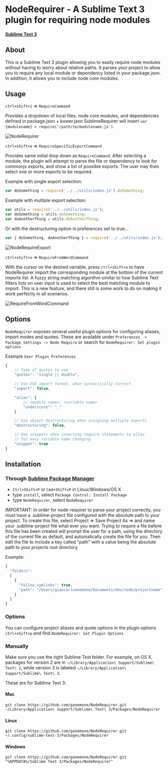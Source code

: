 # NodeRequirer - A Sublime Text 3 plugin for requiring node modules
#### [Sublime Text 3](http://www.sublimetext.com/3)

## About
This is a Sublime Text 3 plugin allowing you to easily require node modules
without having to worry about relative paths. It parses your project to allow you
to require any local module or dependency listed in your package.json. In addition, it allows
you to include node core modules.

## Usage
`ctrl+shift+i` => `RequireCommand`

Provides a dropdown of local files, node core modules, and dependencies defined in package.json + bower.json
SublimeRequirer will insert `var {modulename} = require('/path/to/modulename.js')`.

![NodeRequirer](http://zippy.gfycat.com/FantasticEachAplomadofalcon.gif)

`ctrl+shift+e` => `RequireSpecificExportCommand`

Provides same initial drop down as `RequireCommand`. After selecting a module, the plugin will
attempt to parse the file or dependency to look for commonjs exports, and show a list of possible
exports. The user may then select one or more exports to be required.

Example with single export selection:
```javascript
var doSomething = require('../../utils/index.js').doSomething;
```

Example with multiple export selection:
```javascript
var utils = require('../../utils/index.js');
var doSomething = utils.doSomething;
var doAnotherThing = utils.doAnotherThing;
```
Or with the destructuring option in preferences set to true...
```javascript
var { doSomething, doAnotherThing } = require('../../utils/index.js');
```
![NodeRequireExport](http://zippy.gfycat.com/TanSnappyAngora.gif)

`ctrl+shift+o` => `RequireFromWordCommand`

With the cursor on the desired variable, press `ctrl+shift+o` to have NodeRequirer import
the corresponding module at the bottom of the current imports list. A fuzzy string matching
algorithm similar to how Sublime Text filters lists on user input is used to select the best
matching module to import. This is a new feature, and there still is some work to do on making
it work perfectly in all scenarios.

![RequireFromWordCommand](http://zippy.gfycat.com/HelpfulLastingHapuku.gif)

## Options

`NodeRequirer` exposes several useful plugin options for configuring aliases, import modes and quotes. These are available under `Preferences -> Package Settings -> Node Require` or search for `NodeRequirer: Set plugin options`

Example `User Plugin Preferences`

```javascript
{
    // Type of quotes to use
    "quotes": "single || double",

    // Use ES6 import format, when syntactically correct
    "import": false,

    "alias": {
        // <module name>: <variable name>
        "underscore": "_"
    }

    // Use object destructuring when assigning multiple exports
    "destructuring": false,

    // Use snippets when inserting require statements to allow
    // for easy variable name changing
    "snippet": true
}
```

## Installation
### Through [Sublime Package Manager](http://wbond.net/sublime_packages/package_control)

* `Ctrl+Shift+P` or `Cmd+Shift+P` in Linux/Windows/OS X
* type `install`, select `Package Control: Install Package`
* type `NodeRequirer`, select `NodeRequirer`

IMPORTANT: In order for node-requirer to parse your project correctly, you must have a
.sublime-project file configured with the absolute path to your project. To create this file,
select Project => Save Project As => and name your .sublime-project file what ever you want.
Trying to require a file before this file has been created will prompt the user for a path,
using the directory of the current file as default, and automatically create the file for you.
Then edit the file to include a key called "path" with a value being the absolute path to your projects
root directory.

Example:
```javascript
{
  "folders":
  [
    {
      "follow_symlinks": true,
      "path": "/Users/giancarloanemone/Documents/dev/node/projectname"
    }
  ]
}
```

### Options

You can configure project aliases and quote options in the plugin options `ctrl+shift+p` and find *`NodeRequirer: Set Plugin Options`*

### Manually
Make sure you use the right Sublime Text folder. For example, on OS X, packages for version 2 are in `~/Library/Application\ Support/Sublime\ Text\ 2`, while version 3 is labeled `~/Library/Application\ Support/Sublime\ Text\ 3`.

These are for Sublime Text 3:

#### Mac
`git clone https://github.com/ganemone/NodeRequirer.git ~/Library/Application\ Support/Sublime\ Text\ 3/Packages/NodeRequirer`

#### Linux
`git clone https://github.com/ganemone/NodeRequirer.git ~/.config/sublime-text-3/Packages/NodeRequirer`

#### Windows
`git clone https://github.com/ganemone/NodeRequirer.git "%APPDATA%/Sublime Text 3/Packages/NodeRequirer"`
